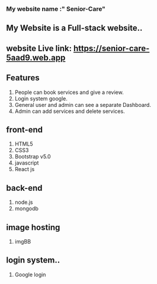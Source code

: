 ### My website name :" Senior-Care"

## My Website is a Full-stack website..

## website Live link:  https://senior-care-5aad9.web.app

## Features
1. People can book services and give a review. 
2. Login system google.
3. General user and admin can see a separate Dashboard.
4. Admin can add services and delete services. 


## front-end 
1. HTML5
2. CSS3
3. Bootstrap v5.0
4. javascript
5. React js

## back-end
1. node.js
2. mongodb

## image hosting 
1. imgBB

## login system..
1. Google login


